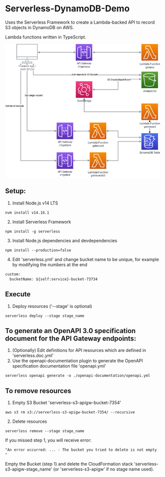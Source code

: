 # Serverless-DynamoDB-Demo
Uses the Serverless Framework to create a Lambda-backed API to record S3 objects in DynamoDB on AWS.

Lambda functions written in TypeScript.


![Architecture Diagram](https://github.com/kentisza/Serverless-DynamoDB-Demo/raw/main/Architecture.png?raw=true)

## Setup:

1) Install Node.js v14 LTS
```console
nvm install v14.16.1
```

2) Install Serverless Framework
```console
npm install -g serverless
```

3) Install Node.js dependencies and devdependencies
```console
npm install --production=false
```
4) Edit 'serverless.yml' and change bucket name to be unique, for example by modifying the numbers at the end
```console
custom:
  bucketName: ${self:service}-bucket-73734
```

## Execute

1) Deploy resources ('--stage' is optional)
```console
serverless deploy --stage stage_name
```

## To generate an OpenAPI 3.0 specification document for the API Gateway endpoints:

1) (Optionally) Edit definitions for API resources which are defined in 'serverless.doc.yml'
2) Use the openapi-documentation plugin to generate the OpenAPI specification documentation file 'openapi.yml'
```console
serverless openapi generate -o ./openapi-documentation/openapi.yml
```

## To remove resources

1) Empty S3 Bucket 'serverless-s3-apigw-bucket-7354'
```console
aws s3 rm s3://serverless-s3-apigw-bucket-7354/ --recursive
```

2) Delete resources
```console
serverless remove --stage stage_name
```

  If you missed step 1, you will receive error:
  
    "An error occurred: ... - The bucket you tried to delete is not empty "
  
  Empty the Bucket (step 1) and delete the CloudFormation stack 'serverless-s3-apigw-stage_name' (or 'serverless-s3-apigw' if no stage name used).